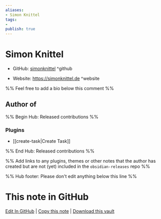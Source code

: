 ```yaml
---
aliases:
- Simon Knittel
tags:
- 
publish: true
---
```


# Simon Knittel

- GitHub: [simonknittel](https://github.com/simonknittel/) ^github
<!-- - Discord: `@` ^discord-->
- Website: <https://simonknittel.de> ^website
<!-- - [[Publish sites|Publish site]]: <https://> ^publish-->

%% Feel free to add a bio below this comment %%


## Author of

%% Begin Hub: Released contributions %%
### Plugins
- [[create-task|Create Task]]

%% End Hub: Released contributions %%

%% Add links to any plugins, themes or other notes that the author has created but are not (yet) included in the `obsidian-releases` repo %%

<!--
### Unlisted plugins
-->

<!--
### Others
-->

<!--
## Sponsor this author
-->

<!-- - [[GitHub sponsors]]: [Sponsor @simonknittel on GitHub Sponsors](https://github.com/sponsors/simonknittel) ^github-sponsor-->
<!-- - [[Buy me a coffee]]: <https://> ^buy-me-a-coffee-->
<!-- - [[PayPal]]: <https://> ^paypal-->
<!-- - [[Patreon]]: <https://> ^patreon-->

<!--
## Follow this author
-->

<!-- - [[YouTube Channels|On YouTube]]: <https://> ^youtube-->
<!-- - Twitter: <https://> ^twitter-->
<!-- - ... -->

%% Hub footer: Please don't edit anything below this line %%

# This note in GitHub

<span class="git-footer">[Edit In GitHub](https://github.dev/obsidian-community/obsidian-hub/blob/main/01%20-%20Community/People/simonknittel.md "git-hub-edit-note") | [Copy this note](https://raw.githubusercontent.com/obsidian-community/obsidian-hub/main/01%20-%20Community/People/simonknittel.md "git-hub-copy-note") | [Download this vault](https://github.com/obsidian-community/obsidian-hub/archive/refs/heads/main.zip "git-hub-download-vault") </span>
